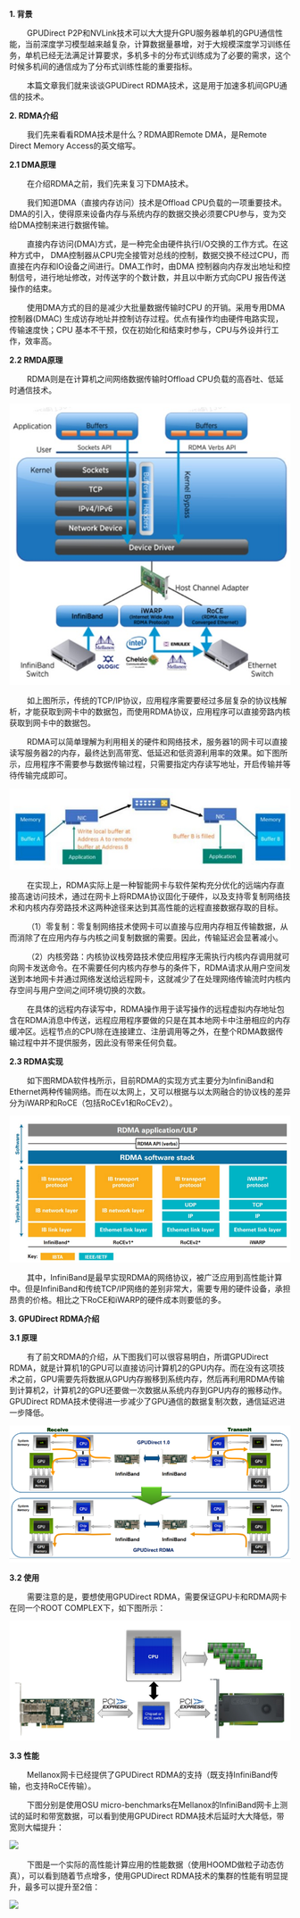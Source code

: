 **1. 背景**

        GPUDirect P2P和NVLink技术可以大大提升GPU服务器单机的GPU通信性能，当前深度学习模型越来越复杂，计算数据量暴增，对于大规模深度学习训练任务，单机已经无法满足计算要求，多机多卡的分布式训练成为了必要的需求，这个时候多机间的通信成为了分布式训练性能的重要指标。

        本篇文章我们就来谈谈GPUDirect RDMA技术，这是用于加速多机间GPU通信的技术。

**2. RDMA介绍**

        我们先来看看RDMA技术是什么？RDMA即Remote DMA，是Remote Direct Memory Access的英文缩写。

**2.1 DMA原理**

        在介绍RDMA之前，我们先来复习下DMA技术。

        我们知道DMA（直接内存访问）技术是Offload CPU负载的一项重要技术。DMA的引入，使得原来设备内存与系统内存的数据交换必须要CPU参与，变为交给DMA控制来进行数据传输。

        直接内存访问\(DMA\)方式，是一种完全由硬件执行I/O交换的工作方式。在这种方式中， DMA控制器从CPU完全接管对总线的控制，数据交换不经过CPU，而直接在内存和IO设备之间进行。DMA工作时，由DMA 控制器向内存发出地址和控制信号，进行地址修改，对传送字的个数计数，并且以中断方式向CPU 报告传送操作的结束。

        使用DMA方式的目的是减少大批量数据传输时CPU 的开销。采用专用DMA控制器\(DMAC\) 生成访存地址并控制访存过程。优点有操作均由硬件电路实现，传输速度快；CPU 基本不干预，仅在初始化和结束时参与，CPU与外设并行工作，效率高。

**2.2 RMDA原理**

        RDMA则是在计算机之间网络数据传输时Offload CPU负载的高吞吐、低延时通信技术。

![](/assets/compute-hardware-gpurdma1.png)

        如上图所示，传统的TCP/IP协议，应用程序需要要经过多层复杂的协议栈解析，才能获取到网卡中的数据包，而使用RDMA协议，应用程序可以直接旁路内核获取到网卡中的数据包。

        RDMA可以简单理解为利用相关的硬件和网络技术，服务器1的网卡可以直接读写服务器2的内存，最终达到高带宽、低延迟和低资源利用率的效果。如下图所示，应用程序不需要参与数据传输过程，只需要指定内存读写地址，开启传输并等待传输完成即可。

![](/assets/compute-hardwaree-gpurdma3.png)

        在实现上，RDMA实际上是一种智能网卡与软件架构充分优化的远端内存直接高速访问技术，通过在网卡上将RDMA协议固化于硬件，以及支持零复制网络技术和内核内存旁路技术这两种途径来达到其高性能的远程直接数据存取的目标。

        （1）零复制：零复制网络技术使网卡可以直接与应用内存相互传输数据，从而消除了在应用内存与内核之间复制数据的需要。因此，传输延迟会显著减小。

        （2）内核旁路：内核协议栈旁路技术使应用程序无需执行内核内存调用就可向网卡发送命令。在不需要任何内核内存参与的条件下，RDMA请求从用户空间发送到本地网卡并通过网络发送给远程网卡，这就减少了在处理网络传输流时内核内存空间与用户空间之间环境切换的次数。

        在具体的远程内存读写中，RDMA操作用于读写操作的远程虚拟内存地址包含在RDMA消息中传送，远程应用程序要做的只是在其本地网卡中注册相应的内存缓冲区。远程节点的CPU除在连接建立、注册调用等之外，在整个RDMA数据传输过程中并不提供服务，因此没有带来任何负载。

**2.3 RDMA实现**

        如下图RMDA软件栈所示，目前RDMA的实现方式主要分为InfiniBand和Ethernet两种传输网络。而在以太网上，又可以根据与以太网融合的协议栈的差异分为iWARP和RoCE（包括RoCEv1和RoCEv2）。

![](/assets/compute-hardware-gpurdma4.png)

        其中，InfiniBand是最早实现RDMA的网络协议，被广泛应用到高性能计算中。但是InfiniBand和传统TCP/IP网络的差别非常大，需要专用的硬件设备，承担昂贵的价格。相比之下RoCE和iWARP的硬件成本则要低的多。

**3. GPUDirect RDMA介绍**

**3.1 原理**

        有了前文RDMA的介绍，从下图我们可以很容易明白，所谓GPUDirect RDMA，就是计算机1的GPU可以直接访问计算机2的GPU内存。而在没有这项技术之前，GPU需要先将数据从GPU内存搬移到系统内存，然后再利用RDMA传输到计算机2，计算机2的GPU还要做一次数据从系统内存到GPU内存的搬移动作。GPUDirect RDMA技术使得进一步减少了GPU通信的数据复制次数，通信延迟进一步降低。

![](/assets/compute-hardware-gpurdma5.png)

**3.2 使用**

        需要注意的是，要想使用GPUDirect RDMA，需要保证GPU卡和RDMA网卡在同一个ROOT COMPLEX下，如下图所示：

![](/assets/compute-hardware-gpurdma6.png)

**3.3 性能**

        Mellanox网卡已经提供了GPUDirect RDMA的支持（既支持InfiniBand传输，也支持RoCE传输）。

        下图分别是使用OSU micro-benchmarks在Mellanox的InfiniBand网卡上测试的延时和带宽数据，可以看到使用GPUDirect RDMA技术后延时大大降低，带宽则大幅提升：

![](http://ata2-img.cn-hangzhou.img-pub.aliyun-inc.com/ef5c5cc6d71aef936eb61027d413f2dd.png)

        下图是一个实际的高性能计算应用的性能数据（使用HOOMD做粒子动态仿真），可以看到随着节点增多，使用GPUDirect RDMA技术的集群的性能有明显提升，最多可以提升至2倍：

![](http://ata2-img.cn-hangzhou.img-pub.aliyun-inc.com/9c28006d2c12bc4a9c7ac7d90086c294.png)

